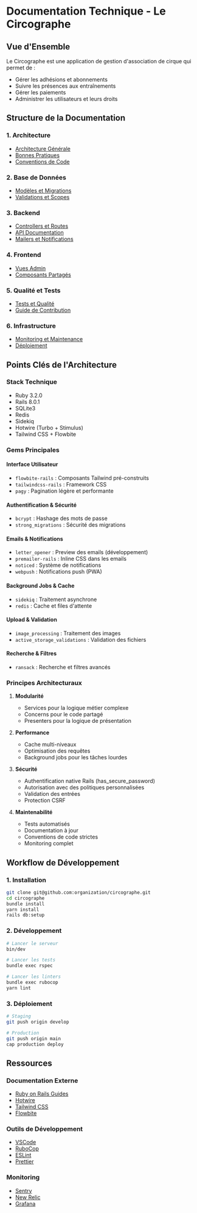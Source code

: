# Documentation Technique - Le Circographe

## Vue d'Ensemble

Le Circographe est une application de gestion d'association de cirque qui permet de :
- Gérer les adhésions et abonnements
- Suivre les présences aux entraînements
- Gérer les paiements
- Administrer les utilisateurs et leurs droits

## Structure de la Documentation

### 1. Architecture
- [Architecture Générale](../BIS_ARCHITECTURE.md)
- [Bonnes Pratiques](architecture/best_practices.md)
- [Conventions de Code](conventions/coding_style.md)

### 2. Base de Données
- [Modèles et Migrations](models/overview.md)
- [Validations et Scopes](models/validations.md)

### 3. Backend
- [Controllers et Routes](controllers/overview.md)
- [API Documentation](api/overview.md)
- [Mailers et Notifications](mailers/overview.md)

### 4. Frontend
- [Vues Admin](views/admin.md)
- [Composants Partagés](views/shared.md)

### 5. Qualité et Tests
- [Tests et Qualité](testing/quality.md)
- [Guide de Contribution](contributing.md)

### 6. Infrastructure
- [Monitoring et Maintenance](monitoring/overview.md)
- [Déploiement](deployment/procedures.md)

## Points Clés de l'Architecture

### Stack Technique
- Ruby 3.2.0
- Rails 8.0.1
- SQLite3
- Redis
- Sidekiq
- Hotwire (Turbo + Stimulus)
- Tailwind CSS + Flowbite

### Gems Principales
#### Interface Utilisateur
- `flowbite-rails` : Composants Tailwind pré-construits
- `tailwindcss-rails` : Framework CSS
- `pagy` : Pagination légère et performante

#### Authentification & Sécurité
- `bcrypt` : Hashage des mots de passe
- `strong_migrations` : Sécurité des migrations

#### Emails & Notifications
- `letter_opener` : Preview des emails (développement)
- `premailer-rails` : Inline CSS dans les emails
- `noticed` : Système de notifications
- `webpush` : Notifications push (PWA)

#### Background Jobs & Cache
- `sidekiq` : Traitement asynchrone
- `redis` : Cache et files d'attente

#### Upload & Validation
- `image_processing` : Traitement des images
- `active_storage_validations` : Validation des fichiers

#### Recherche & Filtres
- `ransack` : Recherche et filtres avancés

### Principes Architecturaux
1. **Modularité**
   - Services pour la logique métier complexe
   - Concerns pour le code partagé
   - Presenters pour la logique de présentation

2. **Performance**
   - Cache multi-niveaux
   - Optimisation des requêtes
   - Background jobs pour les tâches lourdes

3. **Sécurité**
   - Authentification native Rails (has_secure_password)
   - Autorisation avec des politiques personnalisées
   - Validation des entrées
   - Protection CSRF

4. **Maintenabilité**
   - Tests automatisés
   - Documentation à jour
   - Conventions de code strictes
   - Monitoring complet

## Workflow de Développement

### 1. Installation
```bash
git clone git@github.com:organization/circographe.git
cd circographe
bundle install
yarn install
rails db:setup
```

### 2. Développement
```bash
# Lancer le serveur
bin/dev

# Lancer les tests
bundle exec rspec

# Lancer les linters
bundle exec rubocop
yarn lint
```

### 3. Déploiement
```bash
# Staging
git push origin develop

# Production
git push origin main
cap production deploy
```

## Ressources

### Documentation Externe
- [Ruby on Rails Guides](https://guides.rubyonrails.org/)
- [Hotwire](https://hotwired.dev/)
- [Tailwind CSS](https://tailwindcss.com/)
- [Flowbite](https://flowbite.com/)

### Outils de Développement
- [VSCode](https://code.visualstudio.com/)
- [RuboCop](https://rubocop.org/)
- [ESLint](https://eslint.org/)
- [Prettier](https://prettier.io/)

### Monitoring
- [Sentry](https://sentry.io/)
- [New Relic](https://newrelic.com/)
- [Grafana](https://grafana.com/) 